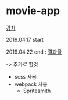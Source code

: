 movie-app
================

[강좌](https://www.inflearn.com/course/reactjs-web/)

2019.04.17 start

2019.04.22 end : [결과물](https://hyunji-2.github.io/movie-app/)

-> 추가로 할것
* scss 사용
* webpack 사용
  * Spritesmith
